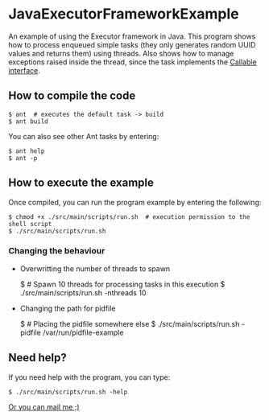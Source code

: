 JavaExecutorFrameworkExample
=============================

An example of using the Executor framework in Java. This program shows how to process enqueued simple tasks (they only generates random UUID values and returns them) using threads. Also shows how to manage exceptions raised inside the thread, since the task implements the [Callable interface](http://docs.oracle.com/javase/1.5.0/docs/api/java/util/concurrent/Callable.html).


How to compile the code
-----------------------

    $ ant  # executes the default task -> build
    $ ant build

You can also see other Ant tasks by entering:

    $ ant help
    $ ant -p


How to execute the example
--------------------------

Once compiled, you can run the program example by entering the following:

    $ chmod +x ./src/main/scripts/run.sh  # execution permission to the shell script
    $ ./src/main/scripts/run.sh

### Changing the behaviour

* Overwritting the number of threads to spawn


    $ # Spawn 10 threads for processing tasks in this execution
    $ ./src/main/scripts/run.sh -nthreads 10

* Changing the path for pidfile


    $ # Placing the pidfile somewhere else
    $ ./src/main/scripts/run.sh -pidfile /var/run/pidfile-example


Need help?
----------

If you need help with the program, you can type:

    $ ./src/main/scripts/run.sh -help

[Or you can mail me ;)](mailto:ariel.gerardo.rios@gmail.com)
